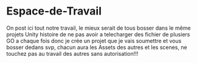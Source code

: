 # Espace-de-Travail
On post ici tout notre travail, le mieux serait de tous bosser dans le même projets Unity histoire de ne pas avoir a telecharger des fichier de plusiers GO a chaque fois donc je crée un projet que je vais soumettre et vous bosser dedans svp, chacun aura les Assets des autres et les scenes, ne touchez pas au travail des autres sans autorisation!!!
